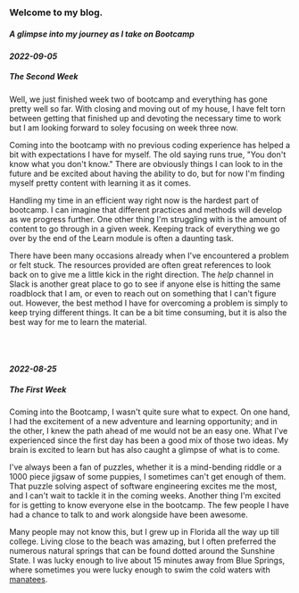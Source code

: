 ### Welcome to my blog.
##### *A glimpse into my journey as I take on Bootcamp*

#### *2022-09-05*
##### The Second Week
Well, we just finished week two of bootcamp and everything has gone pretty well so far. With closing and moving out of my house, I have felt torn between getting that finished up and devoting the necessary time to work but I am looking forward to soley focusing on week three now.

Coming into the bootcamp with no previous coding experience has helped a bit with expectations I have for myself. The old saying runs true, "You don't know what you don't know." There are obviously things I can look to in the future and be excited about having the ability to do, but for now I'm finding myself pretty content with learning it as it comes.

Handling my time in an efficient way right now is the hardest part of bootcamp. I can imagine that different practices and methods will develop as we progress further. One other thing I'm struggling with is the amount of content to go through in a given week. Keeping track of everything we go over by the end of the Learn module is often a daunting task.

There have been many occasions already when I've encountered a problem or felt stuck. The resources provided are often great references to look back on to give me a little kick in the right direction. The *help* channel in Slack is another great place to go to see if anyone else is hitting the same roadblock that I am, or even to reach out on something that I can't figure out. However, the best method I have for overcoming a problem is simply to keep trying different things. It can be a bit time consuming, but it is also the best way for me to learn the material.

<br>
<br>

#### *2022-08-25*
##### The First Week
Coming into the Bootcamp, I wasn't quite sure what to expect. On one hand, I had the excitement of a new adventure and learning opportunity; and in the other, I knew the path ahead of me would not be an easy one. What I've experienced since the first day has been a good mix of those two ideas. My brain is excited to learn but has also caught a glimpse of what is to come.

I've always been a fan of puzzles, whether it is a mind-bending riddle or a 1000 piece jigsaw of some puppies, I sometimes can't get enough of them. That puzzle solving aspect of software engineering excites me the most, and I can't wait to tackle it in the coming weeks. Another thing I'm excited for is getting to know everyone else in the bootcamp. The few people I have had a chance to talk to and work alongside have been awesome.

Many people may not know this, but I grew up in Florida all the way up till college. Living close to the beach was amazing, but I often preferred the numerous natural springs that can be found dotted around the Sunshine State. I was lucky enough to live about 15 minutes away from Blue Springs, where sometimes you were lucky enough to swim the cold waters with [manatees](/img/manatee-selfie.jpeg).
